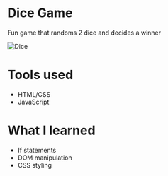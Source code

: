 # Dice Game

Fun game that randoms 2 dice and decides a winner

![Dice](https://postimg.cc/7bGH42Sf)

# Tools used

* HTML/CSS
* JavaScript

# What I learned

* If statements
* DOM manipulation
* CSS styling
